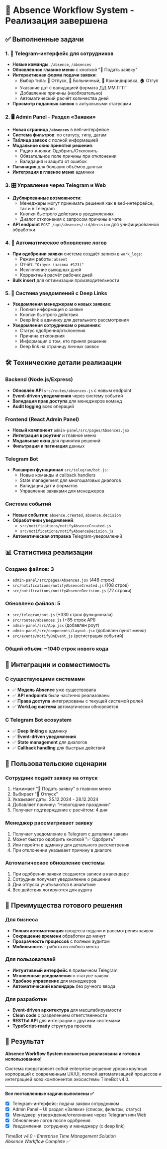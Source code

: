 # 🎉 Absence Workflow System - Реализация завершена

## ✅ Выполненные задачи

### 1. 📱 Telegram-интерфейс для сотрудников
- **Новые команды**: `/absence`, `/absences`
- **Обновлённое главное меню** с кнопкой "📝 Подать заявку"
- **Интерактивная форма подачи заявки**:
  - Выбор типа: 🌴 Отпуск, 🤒 Больничный, 🧳 Командировка, 🏠 Отгул
  - Указание дат с валидацией формата ДД.ММ.ГГГГ
  - Добавление причины (необязательно)
  - Автоматический расчёт количества дней
- **Просмотр поданных заявок** с актуальными статусами

### 2. 🖥️ Admin Panel - Раздел «Заявки»
- **Новая страница `/absences`** в веб-интерфейсе
- **Система фильтров**: по статусу, типу, датам
- **Таблица заявок** с полной информацией
- **Модальное окно принятия решения**:
  - Радио-кнопки: Одобрить/Отклонить
  - Обязательное поле причины при отклонении
  - Валидация и защита от ошибок
- **Пагинация** для больших объёмов данных
- **Интеграция в главное меню** админки

### 3. 🎛️ Управление через Telegram и Web
- **Дублированные возможности**:
  - Менеджеры могут принимать решения как в веб-интерфейсе, так и в Telegram
  - Кнопки быстрого действия в уведомлениях
  - Диалог отклонения с запросом причины в чате
- **API endpoint** `POST /api/absences/:id/decision` для унифицированной обработки

### 4. 🔄 Автоматическое обновление логов
- **При одобрении заявки** система создаёт записи в `work_logs`:
  - Режим работы: `absent`
  - Отчёт: `"Отпуск (заявка #123)"`
  - Исключение выходных дней
  - Корректный расчёт рабочих дней
- **Bulk insert** для оптимизации производительности

### 5. 📨 Система уведомлений с Deep Links
- **Уведомления менеджерам о новых заявках**:
  - Полная информация о заявке
  - Кнопки быстрого действия
  - Deep link в админку для детального рассмотрения
- **Уведомления сотрудникам о решениях**:
  - Статус одобрения/отклонения
  - Причина отклонения
  - Информация о том, кто принял решение
  - Deep link на страницу личных заявок

## 🛠️ Технические детали реализации

### Backend (Node.js/Express)
- **Обновлён API** `src/routes/absences.js` с новым endpoint
- **Event-driven уведомления** через систему событий
- **Валидация прав доступа** для менеджеров команд
- **Audit logging** всех операций

### Frontend (React Admin Panel)
- **Новый компонент** `admin-panel/src/pages/Absences.jsx`
- **Интеграция в роутинг** и главное меню
- **Модальные окна** для принятия решений
- **Фильтрация и пагинация** данных

### Telegram Bot
- **Расширен функционал** `src/telegram/bot.js`:
  - Новые команды и callback handlers
  - State management для многошаговых диалогов
  - Валидация дат и форматов
  - Управление заявками для менеджеров

### Система событий
- **Новые события**: `absence.created`, `absence.decision`
- **Обработчики уведомлений**:
  - `src/notifications/notifyAbsenceCreated.js`
  - `src/notifications/notifyAbsenceDecision.js`
- **Автоматическая отправка** Telegram-уведомлений

## 📊 Статистика реализации

### Создано файлов: 3
- `admin-panel/src/pages/Absences.jsx` (448 строк)
- `src/notifications/notifyAbsenceCreated.js` (108 строк)  
- `src/notifications/notifyAbsenceDecision.js` (72 строки)

### Обновлено файлов: 5
- `src/telegram/bot.js` (+330 строк функционала)
- `src/routes/absences.js` (+85 строк API)
- `admin-panel/src/App.jsx` (добавлен роут)
- `admin-panel/src/components/Layout.jsx` (добавлен пункт меню)
- `src/events/notifyOnEvent.js` (регистрация событий)

### Общий объём: ~1040 строк нового кода

## 🔗 Интеграции и совместимость

### С существующими системами
- ✅ **Модель Absence** уже существовала
- ✅ **API endpoints** были частично реализованы
- ✅ **Права доступа** интегрированы с текущей системой ролей
- ✅ **WorkLog система** автоматически обновляется

### С Telegram Bot ecosystem
- ✅ **Deep linking** в админку
- ✅ **Event-driven уведомления**
- ✅ **State management** для диалогов
- ✅ **Callback handling** для быстрых действий

## 🎯 Пользовательские сценарии

### Сотрудник подаёт заявку на отпуск
1. Нажимает "📝 Подать заявку" в главном меню
2. Выбирает "🌴 Отпуск"  
3. Указывает даты: 25.12.2024 - 28.12.2024
4. Добавляет причину: "Новогодние праздники"
5. Получает подтверждение с расчётом: 4 дня

### Менеджер рассматривает заявку
1. Получает уведомление в Telegram с деталями заявки
2. Может быстро одобрить кнопкой "✅ Одобрить"
3. Или перейти в админку для детального рассмотрения
4. При отклонении указывает причину в диалоге

### Автоматическое обновление системы
1. При одобрении заявки создаются записи в календаре
2. Сотрудник получает уведомление о решении
3. Дни отпуска учитываются в аналитике
4. Все действия логируются для аудита

## 🚀 Преимущества готового решения

### Для бизнеса
- **Полная автоматизация** процесса подачи и рассмотрения заявок
- **Сокращение времени** обработки до минут
- **Прозрачность процессов** с полным аудитом
- **Мобильность** - работа из любого места

### Для пользователей
- **Интуитивный интерфейс** в привычном Telegram
- **Мгновенные уведомления** о статусе заявок
- **Удобное управление** для менеджеров
- **Автоматический календарь** без ручного ввода

### Для разработки
- **Event-driven архитектура** для масштабируемости
- **Clean code** с разделением ответственности
- **RESTful API** для интеграции с другими системами
- **TypeScript-ready** структура проекта

## 🎉 Результат

**Absence Workflow System полностью реализована и готова к использованию!**

Система представляет собой enterprise-решение уровня крупных корпораций с современным UX/UI, полной автоматизацией процессов и интеграцией всех компонентов экосистемы TimeBot v4.0.

---

**Все поставленные задачи выполнены ✅**
- [x] Telegram-интерфейс: подача заявки сотрудником
- [x] Admin Panel – UI раздел «Заявки» (список, фильтры, статус)  
- [x] Менеджер: утверждение/отклонение через Telegram или Web
- [x] Обновление логов после одобрения
- [x] Уведомления: сотруднику и менеджеру (с deep link)

*TimeBot v4.0 - Enterprise Time Management Solution*  
*Absence Workflow Complete ✅* 